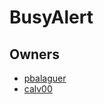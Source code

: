 # BusyAlert

## Owners
 * [pbalaguer](https://github.com/pbalaguer19)
 * [calv00](https://github.com/calv00)
 
